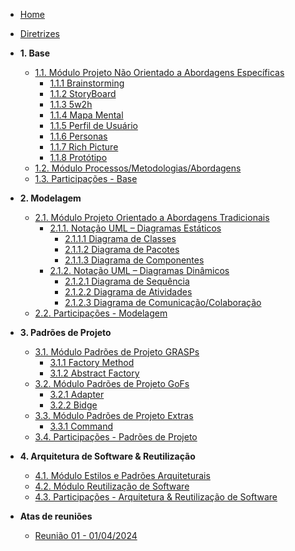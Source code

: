 <!-- docs/_sidebar.md -->

- [Home](/)
- [Diretrizes](/Diretrizes/Diretrizes.md)


- **1. Base**

  <!-- - [1. Desenho de Software (Base)](/Base/1.Base.md) -->
  - [1.1. Módulo Projeto Não Orientado a Abordagens Específicas](/Base/1.1.AbordagemNaoEspecifica.md)
    - [1.1.1 Brainstorming](/Base/brainstorming.md)
    - [1.1.2 StoryBoard](Base/storyboard.md)
    - [1.1.3 5w2h](Base/5w2h.md)
    - [1.1.4 Mapa Mental](Base/mapa-mental.md)
    - [1.1.5 Perfil de Usuário](Base/perfil-usuario.md)
    - [1.1.6 Personas](Base/personas.md)
    - [1.1.7 Rich Picture](Base/rich_picture.md)
    - [1.1.8 Protótipo](Base/prototipo.md)
  - [1.2. Módulo Processos/Metodologias/Abordagens](/Base/1.2.ProcessosMetodologiasAbordagens.md)
  - [1.3. Participações - Base](/Base/1.3.ParticipacoesBase.md)

- **2. Modelagem**

  <!-- - [2. Desenho de Software (Modelagem)](/Modelagem/2.Modelagem.md) -->
  - [2.1. Módulo Projeto Orientado a Abordagens Tradicionais](/Modelagem/2.1.ModelagemTradicional.md)
    - [2.1.1. Notação UML – Diagramas Estáticos](/Modelagem/2.1.1.UMLEstaticos.md)
      - [2.1.1.1 Diagrama de Classes](/Modelagem/2.1.1.1.DiagramadeClasses.md)
      - [2.1.1.2 Diagrama de Pacotes](/Modelagem/2.1.1.2.DiagramadePacotes.md)
      - [2.1.1.3 Diagrama de Componentes](/Modelagem/2.1.1.3.DiagramadeComponentes.md)
    - [2.1.2. Notação UML – Diagramas Dinâmicos](/Modelagem/2.1.2.UMLDinamicos.md)
      - [2.1.2.1 Diagrama de Sequência](/Modelagem/2.1.2.1.DiagramadeSequencia.md)
      - [2.1.2.2 Diagrama de Atividades](/Modelagem/2.1.2.2.DiagramadeAtividades.md)
      - [2.1.2.3 Diagrama de Comunicação/Colaboração](/Modelagem/2.1.2.3.DiagramadeComunicacao-Colaboracao.md)
  - [2.2. Participações - Modelagem](/Modelagem/2.2.ParticipacoesModelagem.md)

- **3. Padrões de Projeto**

  <!-- - [3. Desenho de Software (Padrões de Projeto)](/PadroesDeProjeto/3.PadroesDeProjeto.md) -->
  - [3.1. Módulo Padrões de Projeto GRASPs](/PadroesDeProjeto/3.1.GRASPs.md)
    - [3.1.1 Factory Method](../docs/PadroesDeProjeto/3.1.1%20Factory%20Method.md)
    - [3.1.2 Abstract Factory](../docs/PadroesDeProjeto/3.1.2%20Abstract%20Factory.md)
  - [3.2. Módulo Padrões de Projeto GoFs](/PadroesDeProjeto/3.2.GoFs.md)
    - [3.2.1 Adapter](/docs/PadroesDeProjeto/3.2.1%20Adapter.md)
    - [3.2.2 Bidge](/docs/PadroesDeProjeto/3.2.2%20Bridge.md) 
  - [3.3. Módulo Padrões de Projeto Extras](/PadroesDeProjeto/3.3.PadroesExtra.md)
    - [3.3.1 Command](/docs/PadroesDeProjeto/3.2.2%20Bridge.md)
  - [3.4. Participações - Padrões de Projeto](/PadroesDeProjeto/3.4.ParticipacoesPadroes.md)

- **4. Arquitetura de Software & Reutilização**
  <!-- - [4. Desenho de Software (Arquitetura & Reutilização de Software)](/ArquiteturaReutilizacao/4.ArquiteturaReutilizacao.md) -->
  - [4.1. Módulo Estilos e Padrões Arquiteturais](/ArquiteturaReutilizacao/4.1.PadroesArquiteturais.md)
  - [4.2. Módulo Reutilização de Software](/ArquiteturaReutilizacao/4.2.ReutilizacaoDeSoftware.md)
  - [4.3. Participações - Arquitetura & Reutilização de Software](/ArquiteturaReutilizacao/4.3.ParticipacoesArqReutilizacao.md)

- **Atas de reuniões**
  - [Reunião 01 - 01/04/2024](/ata_reuniao/reuniao1.md)
